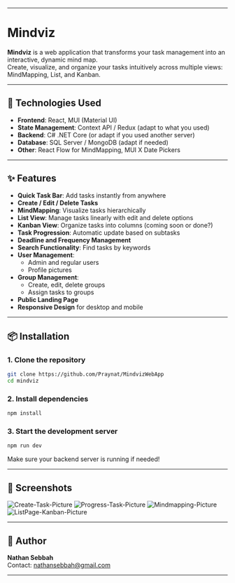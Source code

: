 
---

# Mindviz

**Mindviz** is a web application that transforms your task management into an interactive, dynamic mind map.  
Create, visualize, and organize your tasks intuitively across multiple views: MindMapping, List, and Kanban.

---

## 🚀 Technologies Used
- **Frontend**: React, MUI (Material UI)
- **State Management**: Context API / Redux (adapt to what you used)
- **Backend**: C# .NET Core (or adapt if you used another server)
- **Database**: SQL Server / MongoDB (adapt if needed)
- **Other**: React Flow for MindMapping, MUI X Date Pickers

---

## ✨ Features
- **Quick Task Bar**: Add tasks instantly from anywhere
- **Create / Edit / Delete Tasks**
- **MindMapping**: Visualize tasks hierarchically
- **List View**: Manage tasks linearly with edit and delete options
- **Kanban View**: Organize tasks into columns (coming soon or done?)
- **Task Progression**: Automatic update based on subtasks
- **Deadline and Frequency Management**
- **Search Functionality**: Find tasks by keywords
- **User Management**: 
  - Admin and regular users
  - Profile pictures
- **Group Management**:
  - Create, edit, delete groups
  - Assign tasks to groups
- **Public Landing Page**
- **Responsive Design** for desktop and mobile

---

## 📦 Installation

### 1. Clone the repository
```bash
git clone https://github.com/Praynat/MindvizWebApp
cd mindviz
```

### 2. Install dependencies
```bash
npm install
```

### 3. Start the development server
```bash
npm run dev
```

Make sure your backend server is running if needed!

---


## 📸 Screenshots
![Create-Task-Picture](https://github.com/user-attachments/assets/510e1e66-eab5-4c28-a30f-26e7b9e01197)
![Progress-Task-Picture](https://github.com/user-attachments/assets/d4ff742d-19ea-43b4-bedd-df4f45e05a58)
![Mindmapping-Picture](https://github.com/user-attachments/assets/e65714a2-1e53-4c1a-8e30-e2025fd5213c)
![ListPage-Kanban-Picture](https://github.com/user-attachments/assets/8a20aadc-86da-4820-ae9f-2a442b45d8c8)

---

## 👤 Author
**Nathan Sebbah**  
Contact: nathansebbah@gmail.com

---
